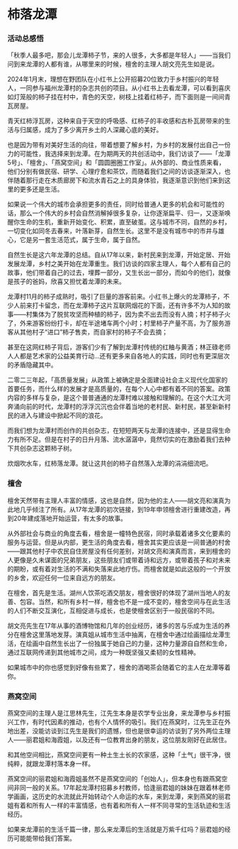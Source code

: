 # 柿落龙潭

### 活动总感悟

「秋季人最多吧，那会儿龙潭柿子节，来的人很多，大多都是年轻人」——当我们问到来龙潭的人都有谁，从哪里来的时候，檀舍的主理人胡文亮先生如是说。

2024年1月末，理想在野团队在小红书上公开招募20位致力于乡村振兴的年轻人，一同参与福州龙潭村的杂志共创的项目。从小红书上去看龙潭，可以看到喜庆如灯笼般的柿子挂在村中，青色的天空，树枝上挂着红柿子，而下面则是一间间青瓦房屋。

青天红柿浮瓦房，这种来自于天空的呼吸感、红柿子的丰收感和古朴瓦房带来的生活与归属感，成为了多少离开乡土的人深藏心底的美好。

也是因为带有对美好生活的向往，带着想要了解乡村，为乡村的发展付出自己一份力的可能性，我选择来到龙潭。在为期两天的共创活动中，我们访谈了——「龙潭5号」、「檀舍」、「燕窝空间」和「圆圆圈圈工作室」。从外部的、商业性质来看，他们分别有做民宿、研学、心理疗愈和茶饮，而随着我们之间的访谈逐渐深入，也伴随着那行走在木质廊房下和流水青石之上的具身体验，我逐渐意识到他们来到这里的更多还是生活。

如果说一个伟大的城市会承担更多的责任，同时给普通人更多的机会和可能性的话，那么一个伟大的乡村会自然消解掉很多复杂，让你逐渐扁平、归一，又逐渐唤醒你生命的生机，重新开始变化、积累，直至破茧。这与城市不同，自然的乡村，一切变化如同冬去春来，叶落新芽，自然生长。这里不是没有城市中的市井与雄心，它是另一套生活范式，属于生命，属于自然。

自然生长是这六年龙潭的总结。自从17年以来，新村民来到龙潭，开始定居、开始发展龙潭，乡村之美开始在龙潭重生。我们访谈的四家主理人，每个人都有自己的故事，他们带着自己的过去，埋葬一部分，又生长出一部分，而如今的他们，就像是孩子的爸妈，欣喜又担忧着龙潭的未来。

龙潭村11月的柿子成熟时，吸引了巨量的游客前来。小红书上爆火的龙潭柿子，不少人前来打卡留念，而在龙潭柿子这片互联网烟花的下面，还有许多不为人知的故事——村集体为了脱贫攻坚而种植的柿子，因为卖不出去而没有人摘；村子柿子火了，外来游客纷纷打卡，却在半途堵车两个小时；村里柿子产量不高，为了服务游客从其他村子“进口”柿子售卖，而自家村的柿子不会去摘；

甚至在这网红柿子背后，游客们少有了解到龙潭村传统的红粬与黄酒；林正碌老师人人都是艺术家的公益美育行动...还有更多来自各地人的实践，同时也有更深层次的矛盾隐藏其中。

二零二三年起，「高质量发展」从政策上被确定是全面建设社会主义现代化国家的首要任务，而什么样的发展才是高质量的，在每个人心中都有着不同的答案。政策内容的多样与复杂，是这个普普通通的龙潭村难以接触和理解的。在这个大江大河奔涌向前的时代，龙潭村的浮浮沉沉也会伴着当地的老村民、新村民，甚至新新村民的进入与建设中掀起不同的浪花。

而我们想为龙潭村而创作的共创杂志，在短短两天与龙潭的连接中，还是显得生命力有所不足。但是在村子的日升月落、流水潺潺中，竟然切实的在激励着我们去种下共创杂志这颗柿子树。

炊烟吹水车，红柿落龙潭。就让这共创的柿子自然落入龙潭的涓涓细流吧。



### 檀舍

檀舍天然带有主理人丰富的情感，这也是自然，因为他的主人——胡文亮和演真为此地几乎倾注了所有。从17年龙潭的初次链接，到19年申领檀舍进行重建改造，再到20年建成落地开始运营，有太多的故事。

从外部社会与商业的角度去看，檀舍是一幢特色民宿，同时承载着诸多文化要素的服务与运营。但是从内部，更生活的角度去看，檀舍其实更应该是一间普通的村舍——跟其他村子中农民自住房屋没有任何差别，对胡文亮和演真而言，来到檀舍的人更像是久未谋面的兄弟朋友，这些朋友们或带着诗和远方，或带着孩子和对未来的期盼，或有着对生活的不满和失落来此地疗伤。而檀舍就是如此这般的一个开放的乡舍，欢迎任何一位来自远方的朋友。

在檀舍，首先是生活。湖州人饮茶吃酒交朋友，檀舍很好的体现了湖州当地人的友善、包容。当然，和所有乡村一样，檀舍也不是一成不变的，檀舍空间与在此生活的人们不断交互演化，互相促进与成长，也是使檀舍区别于一般民宿的不同。

胡文亮先生在17年从事的酒博物馆和几年的创业经历，诸多的苦与乐成为生活的养分在檀舍这里落地发芽。演真姐从城市生活中抽离，在檀舍中通过绘画描绘龙潭生活，在绘画中自然生长出了一份独属于她自己的力量，这种力量源自自然和生命，通过互联网传递到其他城市之间，成为一种既坚强又柔韧的女性精神。

如果城市中的你也感觉到好像有些累了，檀舍的酒喝茶会随着它的主人在龙潭等着你。



### 燕窝空间

燕窝空间的主理人是江思林先生，江先生本身是农学专业出身，来龙潭参与乡村振兴工作，有时代因素的推动，也有个人情怀的吸引。我们在燕窝时，江先生正在外地出差，没能访谈到江先生是我们的遗憾，但也是很幸运的访谈到了另外两位主理人——丽君姐和海霞姐，以及还有一位教育出身的朋友，这位朋友刚好在此居住。

和其他空间相比，燕窝空间更有一种土生土长的农家感，这种「土气」很干净，很纯粹，就跟龙潭村落本身一样。

燕窝空间的丽君姐和海霞姐虽然不是燕窝空间的「创始人」，但本身也有跟燕窝空间非同一般的关系。17年起龙潭村招募乡村教师，恰逢丽君姐的妹妹在跟着林老师学画画，这历史的水流就此开始转动个人命运的水车，来到龙潭，来到燕窝的丽君姐有着和所有人一样的丰富情感，也有着和所有人一样不同寻常的生活轨迹和生活经历。

如果来龙潭前的生活千篇一律，那么来龙潭后的生活就是万紫千红吗？丽君姐的经历可能能带给我们答案。









